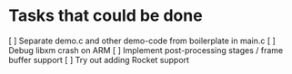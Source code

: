 # Tasks that could be done

[ ] Separate demo.c and other demo-code from boilerplate in main.c
[ ] Debug libxm crash on ARM
[ ] Implement post-processing stages / frame buffer support
[ ] Try out adding Rocket support
